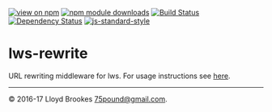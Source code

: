 [![view on npm](https://img.shields.io/npm/v/lws-rewrite.svg)](https://www.npmjs.org/package/lws-rewrite)
[![npm module downloads](https://img.shields.io/npm/dt/lws-rewrite.svg)](https://www.npmjs.org/package/llws-rewrite)
[![Build Status](https://travis-ci.org/lwsjs/rewrite.svg?branch=master)](https://travis-ci.org/lwsjs/rewrite)
[![Dependency Status](https://david-dm.org/lwsjs/rewrite.svg)](https://david-dm.org/lwsjs/rewrite)
[![js-standard-style](https://img.shields.io/badge/code%20style-standard-brightgreen.svg)](https://github.com/feross/standard)

# lws-rewrite

URL rewriting middleware for lws. For usage instructions see [here](https://github.com/lwsjs/local-web-server/wiki/How-to-rewrite-URLs-to-local-or-remote-destinations).

* * *

&copy; 2016-17 Lloyd Brookes <75pound@gmail.com>.
